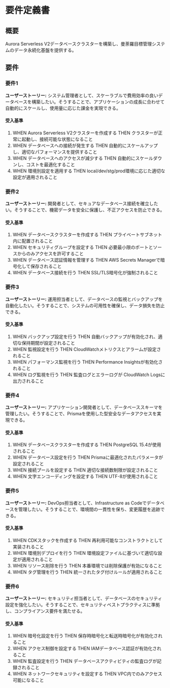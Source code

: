 # 要件定義書

## 概要

Aurora Serverless V2データベースクラスターを構築し、曼荼羅目標管理システムのデータ永続化基盤を提供する。

## 要件

### 要件1

**ユーザーストーリー:** システム管理者として、スケーラブルで費用効率の良いデータベースを構築したい。そうすることで、アプリケーションの成長に合わせて自動的にスケールし、使用量に応じた課金を実現できる。

#### 受入基準

1. WHEN Aurora Serverless V2クラスターを作成する THEN クラスターが正常に起動し、接続可能な状態になること
2. WHEN データベースへの接続が発生する THEN 自動的にスケールアップし、適切なパフォーマンスを提供すること
3. WHEN データベースへのアクセスが減少する THEN 自動的にスケールダウンし、コストを最適化すること
4. WHEN 環境別設定を適用する THEN local/dev/stg/prod環境に応じた適切な設定が適用されること

### 要件2

**ユーザーストーリー:** 開発者として、セキュアなデータベース接続を確立したい。そうすることで、機密データを安全に保護し、不正アクセスを防止できる。

#### 受入基準

1. WHEN データベースクラスターを作成する THEN プライベートサブネット内に配置されること
2. WHEN セキュリティグループを設定する THEN 必要最小限のポートとソースからのみアクセスを許可すること
3. WHEN データベース認証情報を管理する THEN AWS Secrets Managerで暗号化して保存されること
4. WHEN データベース接続を行う THEN SSL/TLS暗号化が強制されること

### 要件3

**ユーザーストーリー:** 運用担当者として、データベースの監視とバックアップを自動化したい。そうすることで、システムの可用性を確保し、データ損失を防止できる。

#### 受入基準

1. WHEN バックアップ設定を行う THEN 自動バックアップが有効化され、適切な保持期間が設定されること
2. WHEN 監視設定を行う THEN CloudWatchメトリクスとアラームが設定されること
3. WHEN パフォーマンス監視を行う THEN Performance Insightsが有効化されること
4. WHEN ログ監視を行う THEN 監査ログとエラーログが CloudWatch Logsに出力されること

### 要件4

**ユーザーストーリー:** アプリケーション開発者として、データベーススキーマを管理したい。そうすることで、Prismaを使用した型安全なデータアクセスを実現できる。

#### 受入基準

1. WHEN データベースクラスターを作成する THEN PostgreSQL 15.4が使用されること
2. WHEN データベース設定を行う THEN Prismaに最適化されたパラメータが設定されること
3. WHEN 接続プールを設定する THEN 適切な接続数制限が設定されること
4. WHEN 文字エンコーディングを設定する THEN UTF-8が使用されること

### 要件5

**ユーザーストーリー:** DevOps担当者として、Infrastructure as Codeでデータベースを管理したい。そうすることで、環境間の一貫性を保ち、変更履歴を追跡できる。

#### 受入基準

1. WHEN CDKスタックを作成する THEN 再利用可能なコンストラクトとして実装されること
2. WHEN 環境別デプロイを行う THEN 環境設定ファイルに基づいて適切な設定が適用されること
3. WHEN リソース削除を行う THEN 本番環境では削除保護が有効になること
4. WHEN タグ管理を行う THEN 統一されたタグ付けルールが適用されること

### 要件6

**ユーザーストーリー:** セキュリティ担当者として、データベースのセキュリティ設定を強化したい。そうすることで、セキュリティベストプラクティスに準拠し、コンプライアンス要件を満たせる。

#### 受入基準

1. WHEN 暗号化設定を行う THEN 保存時暗号化と転送時暗号化が有効化されること
2. WHEN アクセス制御を設定する THEN IAMデータベース認証が有効化されること
3. WHEN 監査設定を行う THEN データベースアクティビティの監査ログが記録されること
4. WHEN ネットワークセキュリティを設定する THEN VPC内でのみアクセス可能になること
